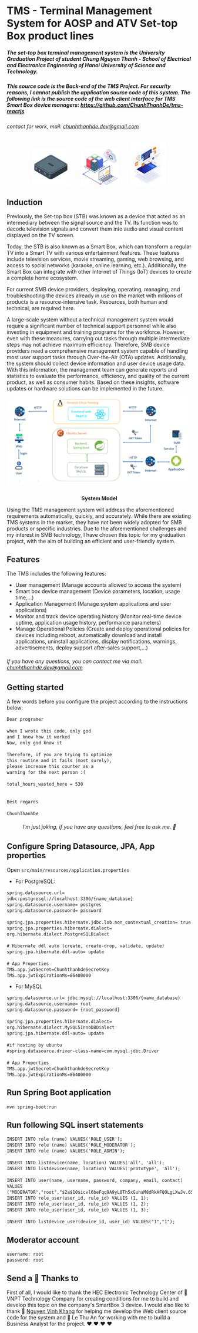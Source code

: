 # TMS - Terminal Management System for AOSP and ATV Set-top Box product lines

##### The set-top box terminal management system is the University Graduation Project of student Chung Nguyen Thanh - School of Electrical and Electronics Engineering of Hanoi University of Science and Technology.

##### This source code is the Back-end of the TMS Project. For security reasons, I cannot publish the application source code of this system. The following link is the source code of the web client interface for TMS Smart Box device managers: https://github.com/ChunhThanhDe/tms-reactjs

###### contact for work, mail: chunhthanhde.dev@gmail.com

<p align="center">
  <img src="media/logo/box.png" height="100px" style="margin-right: 30px;" />
  <img src="media/logo/database-management.png" height="100px" style="margin-right: 30px;" />
  <img src="media/logo/aosp-atv.png" height="120px" />
</p>

## Induction

Previously, the Set-top box (STB) was known as a device that acted as an intermediary between the signal source and the
TV. Its function was to decode television signals and convert them into audio and visual content displayed on the TV
screen.

Today, the STB is also known as a Smart Box, which can transform a regular TV into a Smart TV with various entertainment
features. These features include television services, movie streaming, gaming, web browsing, and access to social
networks (karaoke, online learning, etc.). Additionally, the Smart Box can integrate with other Internet of Things (IoT)
devices to create a complete home ecosystem.

For current SMB device providers, deploying, operating, managing, and troubleshooting the devices already in use on the
market with millions of products is a resource-intensive task. Resources, both human and technical, are required here.

A large-scale system without a technical management system would require a significant number of technical support
personnel while also investing in equipment and training programs for the workforce. However, even with these measures,
carrying out tasks through multiple intermediate steps may not achieve maximum efficiency. Therefore, SMB device
providers need a comprehensive management system capable of handling most user support tasks through Over-the-Air (OTA)
updates. Additionally, the system should collect device information and user device usage data. With this information,
the management team can generate reports and statistics to evaluate the performance, efficiency, and quality of the
current product, as well as consumer habits. Based on these insights, software updates or hardware solutions can be
implemented in the future.

<div style="display: flex; justify-content: center;">
  <div style="border-radius: 20px; overflow: hidden; padding-bottom: 10px;">
    <img src="media/img/System_Model.png" style="max-height: 300px;">
  </div>
</div>

<p align="center"><strong>System Model</strong></p>

Using the TMS management system will address the aforementioned requirements automatically, quickly, and accurately.
While there are existing TMS systems in the market, they have not been widely adopted for SMB products or specific
industries. Due to the aforementioned challenges and my interest in SMB technology, I have chosen this topic for my
graduation project, with the aim of building an efficient and user-friendly system.

## Features

The TMS includes the following features:

- User management (Manage accounts allowed to access the system)
- Smart box device management (Device parameters, location, usage time,...)
- Application Management (Manage system applications and user applications)
- Monitor and track device operating history (Monitor real-time device uptime, application usage history, performance
  parameters)
- Manage Operational Policies (Create and deploy operational policies for devices including reboot, automatically
  download and install applications, uninstall applications, display notifications, warnings, advertisements, deploy
  support after-sales support,...)

###### If you have any questions, you can contact me via mail: chunhthanhde.dev@gmail.com

## Getting started

A few words before you configure the project according to the instructions below:

```
Dear programer

when I wrote this code, only god
and I knew how it worked
Now, only god know it

Therefore, if you are trying to optimize
this routine and it fails (most surely),
please increase this counter as a
warning for the next person :(

total_hours_wasted_here = 530
 
 
Best regards

ChunhThanhDe
```

<div align="center">

###### *I'm just joking, if you have any questions, feel free to ask me. 👯*

</div>

## Configure Spring Datasource, JPA, App properties

Open `src/main/resources/application.properties`

- For PostgreSQL:

```
spring.datasource.url= jdbc:postgresql://localhost:3306/{name_database}
spring.datasource.username= postgres
spring.datasource.password= password

spring.jpa.properties.hibernate.jdbc.lob.non_contextual_creation= true
spring.jpa.properties.hibernate.dialect= org.hibernate.dialect.PostgreSQLDialect

# Hibernate ddl auto (create, create-drop, validate, update)
spring.jpa.hibernate.ddl-auto= update

# App Properties
TMS.app.jwtSecret=ChunhthanhdeSecretKey
TMS.app.jwtExpirationMs=86400000
```

- For MySQL

```
spring.datasource.url= jdbc:mysql://localhost:3306/{name_database}
spring.datasource.username= root
spring.datasource.password= {root_password}

spring.jpa.properties.hibernate.dialect= org.hibernate.dialect.MySQL5InnoDBDialect
spring.jpa.hibernate.ddl-auto= update

#if hosting by ubuntu
#spring.datasource.driver-class-name=com.mysql.jdbc.Driver

# App Properties
TMS.app.jwtSecret=ChunhthanhdeSecretKey
TMS.app.jwtExpirationMs=86400000
```

## Run Spring Boot application

```
mvn spring-boot:run
```

## Run following SQL insert statements

```
INSERT INTO role (name) VALUES('ROLE_USER');
INSERT INTO role (name) VALUES('ROLE_MODERATOR');
INSERT INTO role (name) VALUES('ROLE_ADMIN');

INSERT INTO listdevice(name, location) VALUES('all', 'all');
INSERT INTO listdevice(name, location) VALUES('prototype', 'all');

INSERT INTO user(name, username, password, company, email, contact) VALUES ("MODERATOR","root","$2a$10$icvl6beFqq9A9yL8Th5xGuhaM8dRkAFQOLgLXwJv.6SUX3lqOPWXu","none","none",0);
INSERT INTO role_user(user_id, rule_id) VALUES (1, 1); 
INSERT INTO role_user(user_id, rule_id) VALUES (1, 2); 
INSERT INTO role_user(user_id, rule_id) VALUES (1, 3);

INSERT INTO listdevice_user(device_id, user_id) VALUES("1","1");
```

## Moderator account

```
username: root
password: root
```

## Send a 💝 Thanks to 

First of all, I would like to thank the HEC Electronic Technology Center of 🏢 VNPT Technology Company for creating
conditions for me to build and develop this topic on the company's SmartBox 3 device. I would also like to thank 💝 [Nguyen
Vinh Khang](https://github.com/NguyenVinhKhang) for helping me develop the Web client source code for the system and 💝 Le Thu An for working with me to build a
Business Analyst for the project. ❤️ ❤️ ❤️ ❤️


